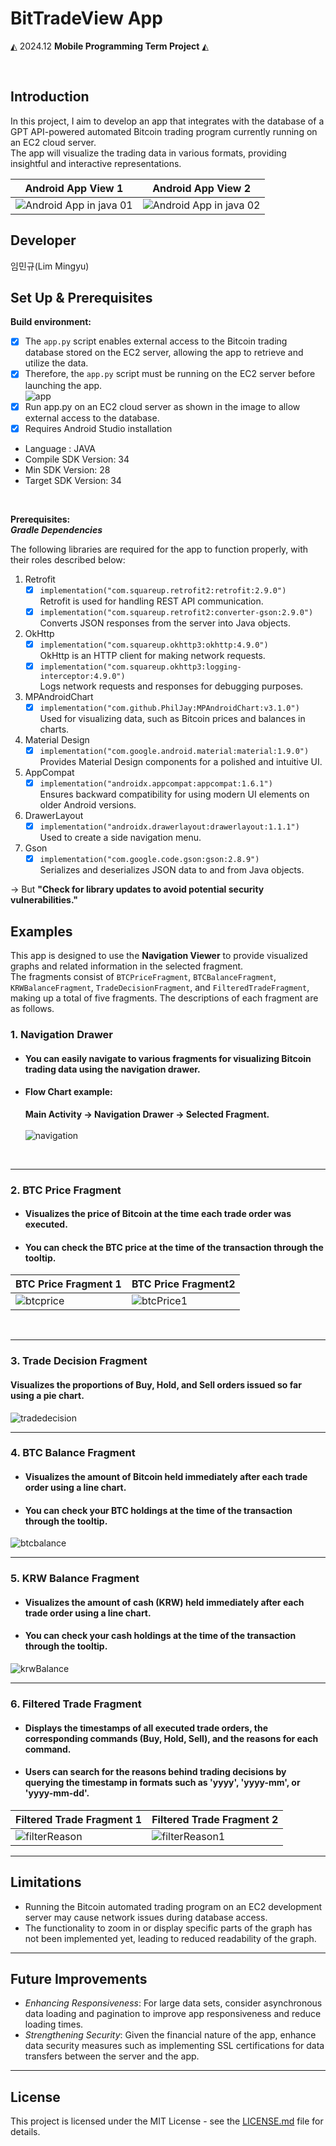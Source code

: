 # BitTradeView App

 ◭ 2024.12  **Mobile Programming Term Project**  ◭

 <br>

 ## **Introduction**
In this project, I aim to develop an app that integrates with the database of a GPT API-powered automated Bitcoin trading program currently running on an EC2 cloud server.<br>
The app will visualize the trading data in various formats, providing insightful and interactive representations.

| Android App View 1     | Android App View 2     |
|--------------------|--------------------|
| ![Android App in java 01](https://github.com/user-attachments/assets/692aa0c7-9d1d-45d6-83f2-f2a433f44f3f) | ![Android App in java 02](https://github.com/user-attachments/assets/c5666035-53b7-45e1-9aea-3a05504ba3f6) |

 ## **Developer**
 임민규(Lim Mingyu)

 ## **Set Up & Prerequisites**
 ****Build environment:****
  - [x] The `app.py` script enables external access to the Bitcoin trading database stored on the EC2 server, allowing the app to retrieve and utilize the data.
  - [X] Therefore, the `app.py` script must be running on the EC2 server before launching the app. <br>
        ![app](https://github.com/user-attachments/assets/4295f2d6-08b6-4231-823a-66447ed3d681) <br>
  - [X] Run app.py on an EC2 cloud server as shown in the image to allow external access to the database.
  - [X] Requires Android Studio installation <br>
* Language : JAVA
* Compile SDK Version: 34
* Min SDK Version: 28
* Target SDK Version: 34
<br>

****Prerequisites:****
<br>
***Gradle Dependencies***

The following libraries are required for the app to function properly, with their roles described below:
1. Retrofit
   - [x] ```implementation("com.squareup.retrofit2:retrofit:2.9.0")```<br>
         Retrofit is used for handling REST API communication.
   - [X] ```implementation("com.squareup.retrofit2:converter-gson:2.9.0")```<br>
         Converts JSON responses from the server into Java objects.
2. OkHttp
   - [x] ```implementation("com.squareup.okhttp3:okhttp:4.9.0")```<br>
         OkHttp is an HTTP client for making network requests.
   - [X] ```implementation("com.squareup.okhttp3:logging-interceptor:4.9.0")```<br>
         Logs network requests and responses for debugging purposes.
3. MPAndroidChart
   - [x] ```implementation("com.github.PhilJay:MPAndroidChart:v3.1.0")``` <br>
         Used for visualizing data, such as Bitcoin prices and balances in charts.
4. Material Design
   - [x] ```implementation("com.google.android.material:material:1.9.0")```<br>
         Provides Material Design components for a polished and intuitive UI.
5. AppCompat
   - [x] ```implementation("androidx.appcompat:appcompat:1.6.1")```<br>
         Ensures backward compatibility for using modern UI elements on older Android versions.
6. DrawerLayout
   - [x] ```implementation("androidx.drawerlayout:drawerlayout:1.1.1")```<br>
         Used to create a side navigation menu.
7. Gson
   - [x] ```implementation("com.google.code.gson:gson:2.8.9")```<br>
         Serializes and deserializes JSON data to and from Java objects.

-> But **"Check for library updates to avoid potential security vulnerabilities."**



 ## **Examples**
This app is designed to use the **Navigation Viewer** to provide visualized graphs and related information in the selected fragment.<br>
The fragments consist of `BTCPriceFragment`, `BTCBalanceFragment`, `KRWBalanceFragment`, `TradeDecisionFragment`, and `FilteredTradeFragment`, making up a total of five fragments.
The descriptions of each fragment are as follows.

 
### 1.  Navigation Drawer
* #### **You can easily navigate to various fragments for visualizing Bitcoin trading data using the navigation drawer.**
* #### Flow Chart example:
  ****Main Activity → Navigation Drawer → Selected Fragment.**** <br><br>
![navigation](https://github.com/user-attachments/assets/b96a748f-1c9d-432f-84df-0b170475877b)
<br>

-----

### 2.  BTC Price Fragment
* #### **Visualizes the price of Bitcoin at the time each trade order was executed.**
* #### **You can check the BTC price at the time of the transaction through the tooltip.**
| BTC Price Fragment 1     | BTC Price Fragment2     |
|--------------------|--------------------|
| ![btcprice](https://github.com/user-attachments/assets/60440330-35ef-4764-8a00-f42728035469) | ![btcPrice1](https://github.com/user-attachments/assets/68b3369c-d105-4461-981f-e17006d537c8) |
<br>

-----

### 3.  Trade Decision Fragment
#### **Visualizes the proportions of Buy, Hold, and Sell orders issued so far using a pie chart.**
![tradedecision](https://github.com/user-attachments/assets/43f4a052-8da4-4272-9df9-f72bcfc69796)<br>

-----

### 4.  BTC Balance Fragment
* #### **Visualizes the amount of Bitcoin held immediately after each trade order using a line chart.**
* #### **You can check your BTC holdings at the time of the transaction through the tooltip.**

![btcbalance](https://github.com/user-attachments/assets/3bf3c316-59c8-43b7-a699-9516429242dd)<br>

-----

### 5.  KRW Balance Fragment
* #### **Visualizes the amount of cash (KRW) held immediately after each trade order using a line chart.**
* #### **You can check your cash holdings at the time of the transaction through the tooltip.**
![krwBalance](https://github.com/user-attachments/assets/6ac756c7-0dc4-413c-87c6-4d8b93d6c955)<br>

-----

### 6. Filtered Trade Fragment
* #### **Displays the timestamps of all executed trade orders, the corresponding commands (Buy, Hold, Sell), and the reasons for each command.**
* #### **Users can search for the reasons behind trading decisions by querying the timestamp in formats such as 'yyyy', 'yyyy-mm', or 'yyyy-mm-dd'.** 
| Filtered Trade Fragment 1     | Filtered Trade Fragment 2     |
|--------------------|--------------------|
| ![filterReason](https://github.com/user-attachments/assets/7d5ed5e0-a374-4793-a0da-df2dfa97d65f) | ![filterReason1](https://github.com/user-attachments/assets/aa2c2c02-c15b-492b-9c27-216b98299579) |

-----

 ## **Limitations**
 * Running the Bitcoin automated trading program on an EC2 development server may cause network issues during database access.
 * The functionality to zoom in or display specific parts of the graph has not been implemented yet, leading to reduced readability of the graph.

-----

## **Future Improvements**
* *Enhancing Responsiveness*: For large data sets, consider asynchronous data loading and pagination to improve app responsiveness and reduce loading times.
* *Strengthening Security*: Given the financial nature of the app, enhance data security measures such as implementing SSL certifications for data transfers between the server and the app.
-----

 ## **License**
This project is licensed under the MIT License - see the [LICENSE.md](LICENSE_FILE_LINK) file for details.
